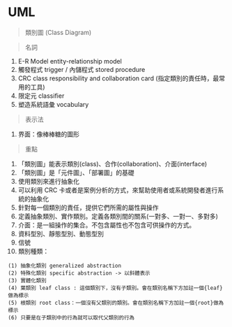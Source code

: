 

# UML
> 類別圖 (Class Diagram)

> 名詞
1. E-R Model entity-relationship model
2. 觸發程式 trigger / 內儲程式 stored procedure
3. CRC class responsibility and collaboration card (指定類別的責任時，最常用的工具)
4. 限定元 classifier
5. 塑造系統語彙 vocabulary

> 表示法
1. 界面：像棒棒糖的圖形

> 重點
1. 「類別圖」能表示類別(class)、合作(collaboration)、介面(interface)
2. 「類別圖」是「元件圖」、「部署圖」的基礎
3. 使用類別來進行抽象化
4. 可以利用 CRC 卡或者是案例分析的方式，來幫助使用者或系統開發者進行系統的抽象化
5. 針對每一個類別的責任，提供它們所需的屬性與操作
6. 定義抽象類別、實作類別。定義各類別間的關系(一對多、一對一、多對多)
7. 介面：是一組操作的集合。不包含屬性也不包含可供操作的方式。
8. 資料型別、靜態型別、動態型別
9. 信號
10. 類別種類：
```
(1) 抽象化類別 generalized abstraction 
(2) 特殊化類別 specific abstraction -> 以斜體表示
(3) 實體化類別 
(4) 葉類別 leaf class : 這個類別下，沒有子類別。會在類別名稱下方加註一個{leaf}做為標示
(5) 根類別 root class：一個沒有父類別的類別。會在類別名稱下方加註一個{root}做為標示
(6) 只要是在子類別中的行為就可以取代父類別的行為
``` 

